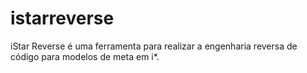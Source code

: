 # istarreverse
iStar Reverse é uma ferramenta para realizar a engenharia reversa de código para modelos de meta em i*.
